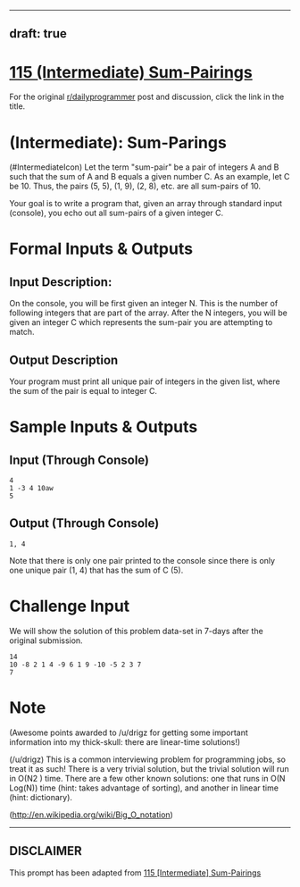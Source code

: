 ---
draft: true
----

# [115 (Intermediate) Sum-Pairings](https://www.reddit.com/r/dailyprogrammer/comments/15wm48/132013_challenge_115_intermediate_sumpairings/)

For the original [r/dailyprogrammer](https://www.reddit.com/r/dailyprogrammer/) post and discussion, click the link in the title.

#  (Intermediate): Sum-Parings
(#IntermediateIcon)
Let the term "sum-pair" be a pair of integers A and B such that the sum of A and B equals a given number C. As an example, let C be 10. Thus, the pairs (5, 5), (1, 9), (2, 8), etc. are all sum-pairs of 10.

Your goal is to write a program that, given an array through standard input (console), you echo out all sum-pairs of a given integer C.

# Formal Inputs & Outputs
## Input Description:
On the console, you will be first given an integer N. This is the number of following integers that are part of the array. After the N integers, you will be given an integer C which represents the sum-pair you are attempting to match.

## Output Description
Your program must print all unique pair of integers in the given list, where the sum of the pair is equal to integer C.

# Sample Inputs & Outputs
## Input (Through Console)

```
4
1 -3 4 10aw
5
```
## Output (Through Console)

```
1, 4
```
Note that there is only one pair printed to the console since there is only one unique pair (1, 4) that has the sum of C (5).

# Challenge Input
We will show the solution of this problem data-set in 7-days after the original submission.


```
14
10 -8 2 1 4 -9 6 1 9 -10 -5 2 3 7
7
```
# Note
(Awesome points awarded to /u/drigz for getting some important information into my thick-skull: there are linear-time solutions!)

(/u/drigz)
This is a common interviewing problem for programming jobs, so treat it as such! There is a very trivial solution, but the trivial solution will run in O(N2 ) time. There are a few other known solutions: one that runs in O(N Log(N)) time (hint: takes advantage of sorting), and another in linear time (hint: dictionary).

(http://en.wikipedia.org/wiki/Big_O_notation)

----
## **DISCLAIMER**
This prompt has been adapted from [115 [Intermediate] Sum-Pairings](https://www.reddit.com/r/dailyprogrammer/comments/15wm48/132013_challenge_115_intermediate_sumpairings/
)
